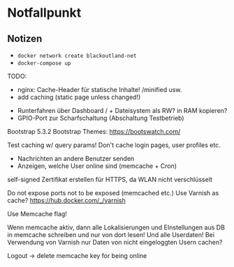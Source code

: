 # Notfallpunkt

## Notizen

* `docker network create blackoutland-net`
* `docker-compose up`

TODO:

- nginx: Cache-Header für statische Inhalte!  /minified usw.
- add caching (static page unless changed!)

* Runterfahren über Dashboard / + Dateisystem als RW? in RAM kopieren?
* GPIO-Port zur Scharfschaltung (Abschaltung Testbetrieb)

Bootstrap 5.3.2
Bootstrap Themes: https://bootswatch.com/

Test caching w/ query params!
Don't cache login pages, user profiles etc.

- Nachrichten an andere Benutzer senden
- Anzeigen, welche User online sind (memcache + Cron)

self-signed Zertifikat erstellen für HTTPS, da WLAN nicht verschlüsselt

Do not expose ports not to be exposed (memcached etc.)
Use Varnish as cache? https://hub.docker.com/_/varnish

Use Memcache flag!

Wenn memcache aktiv, dann alle Lokalisierungen und EInstellungen aus DB in memcache schreiben und nur von dort lesen!
Und alle Userdaten!
Bei Verwendung von Varnish nur Daten von nicht eingeloggten Usern cachen?

Logout -> delete memcache key for being online